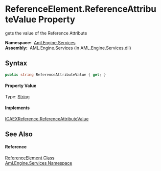 ReferenceElement.ReferenceAttributeValue Property
=================================================
gets the value of the Reference Attribute

  **Namespace:**  [Aml.Engine.Services][1]  
  **Assembly:**  AML.Engine.Services (in AML.Engine.Services.dll)

Syntax
------

```csharp
public string ReferenceAttributeValue { get; }
```

#### Property Value
Type: [String][2]
#### Implements
[ICAEXReference.ReferenceAttributeValue][3]  


See Also
--------

#### Reference
[ReferenceElement Class][4]  
[Aml.Engine.Services Namespace][1]  

[1]: ../README.md
[2]: https://docs.microsoft.com/dotnet/api/system.string
[3]: ../../Aml.Engine.Services.Interfaces/ICAEXReference/ReferenceAttributeValue.md
[4]: README.md
[5]: https://www.automationml.org
[6]: ../../icons/logoShade.png